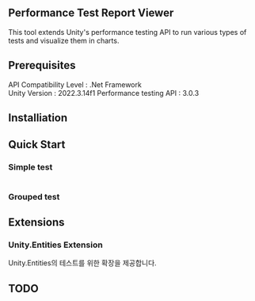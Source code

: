 ## Performance Test Report Viewer
This tool extends Unity's performance testing API to run various types of tests and visualize them in charts.

## Prerequisites
API Compatibility Level : .Net Framework  
Unity Version : 2022.3.14f1
Performance testing API : 3.0.3

## Installiation


## Quick Start
### Simple test
```csharp
```

### Grouped test

## Extensions
### Unity.Entities Extension
Unity.Entities의 테스트를 위한 확장을 제공합니다.  
<!-- # (테스트로 World를 생성하고 실행할 때 World의 System별 소요 시간을 측정할 수 있습니다.) -->


## TODO